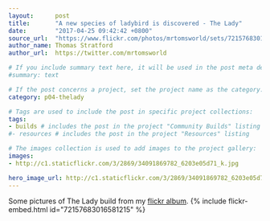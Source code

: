 ```yaml
---
layout:      post
title:       "A new species of ladybird is discovered - The Lady"
date:        "2017-04-25 09:42:42 +0800"
source_url:  "https://www.flickr.com/photos/mrtomsworld/sets/72157683016581215"
author_name: Thomas Stratford
author_url:  https://twitter.com/mrtomsworld

# If you include summary text here, it will be used in the post meta description instead of an excerpt from the post body
#summary: text

# If the post concerns a project, set the project name as the category:
category: p04-thelady

# Tags are used to include the post in specific project collections:
tags:
- builds # includes the post in the project "Community Builds" listing
#- resources # includes the post in the project "Resources" listing

# The images collection is used to add images to the project gallery:
images:
- http://c1.staticflickr.com/3/2869/34091869782_6203e05d71_k.jpg

hero_image_url: http://c1.staticflickr.com/3/2869/34091869782_6203e05d71_k.jpg
---
```


Some pictures of The Lady build from my [flickr album](https://www.flickr.com/photos/mrtomsworld/sets/72157683016581215).
{% include flickr-embed.html id="72157683016581215" %}
